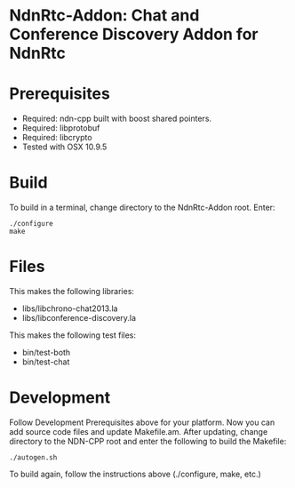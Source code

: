 NdnRtc-Addon:  Chat and Conference Discovery Addon for NdnRtc
==============================================================

Prerequisites
=============

* Required: ndn-cpp built with boost shared pointers.
* Required: libprotobuf
* Required: libcrypto
* Tested with OSX 10.9.5

Build
=====
To build in a terminal, change directory to the NdnRtc-Addon root.  Enter:

    ./configure
    make

Files
=====
This makes the following libraries:

* libs/libchrono-chat2013.la
* libs/libconference-discovery.la

This makes the following test files:

* bin/test-both
* bin/test-chat

Development
===========
Follow Development Prerequisites above for your platform.
Now you can add source code files and update Makefile.am.
After updating, change directory to the NDN-CPP root and enter the following to build the Makefile:

    ./autogen.sh

To build again, follow the instructions above (./configure, make, etc.)

